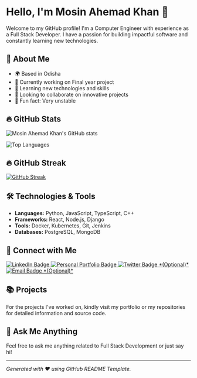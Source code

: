 # Hello, I'm Mosin Ahemad Khan 👋

Welcome to my GitHub profile! I'm a Computer Engineer with experience as a Full Stack Developer. I have a passion for building impactful software and constantly learning new technologies.

## 🚀 About Me

- 🌍 Based in Odisha
- 🔭 Currently working on Final year project
- 🌱 Learning new technologies and skills
- 👯 Looking to collaborate on innovative projects
- 🤔 Fun fact: Very unstable 

## 🔥 GitHub Stats

![Mosin Ahemad Khan's GitHub stats](https://github-readme-stats.vercel.app/api?username=mosin-81&show_icons=true&hide_title=false&count_private=true&include_all_commits=true&hide=prs&hide_border=true&bg_color=0d1117&text_color=ffffff&icon_color=ff6f61)

![Top Languages](https://github-readme-stats.vercel.app/api/top-langs/?username=mosin-81&hide=html&layout=compact&hide_border=true&bg_color=0d1117&text_color=ffffff&icon_color=ff6f61)

## 🔥 GitHub Streak

<a href="https://git.io/streak-stats">
    <img src="https://github-readme-streak-stats.herokuapp.com?user=mosin-81&theme=dark&hide_border=true" alt="GitHub Streak" />
</a>

## 🛠️ Technologies & Tools

- **Languages:** Python, JavaScript, TypeScript, C++
- **Frameworks:** React, Node.js, Django
- **Tools:** Docker, Kubernetes, Git, Jenkins
- **Databases:** PostgreSQL, MongoDB

## 🔗 Connect with Me

<a href="https://www.linkedin.com/in/mosinkhan786" target="_blank">
    <img src="https://img.shields.io/badge/LinkedIn-blue?style=for-the-badge&logo=linkedin&logoColor=white" alt="LinkedIn Badge"/>
</a>
<a href="https://new-portfolio-red-one.vercel.app/" target="_blank">
    <img src="https://img.shields.io/badge/Portfolio-blue?style=for-the-badge&logo=vercel&logoColor=white" alt="Personal Portfolio Badge"/>
</a>
<a href="https://twitter.com/your_twitter_handle" target="_blank">
    <img src="https://img.shields.io/badge/Twitter-blue?style=for-the-badge&logo=twitter&logoColor=white" alt="Twitter Badge"/> *(Optional)*
</a>
<a href="mailto:your_email@example.com">
    <img src="https://img.shields.io/badge/Email-red?style=for-the-badge&logo=gmail&logoColor=white" alt="Email Badge"/> *(Optional)*
</a>

## 📚 Projects

For the projects I've worked on, kindly visit my portfolio or my repositories for detailed information and source code.

## 💬 Ask Me Anything

Feel free to ask me anything related to Full Stack Development or just say hi!

---

*Generated with ❤️ using GitHub README Template.*
